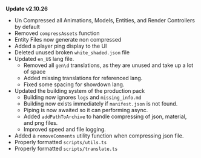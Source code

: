 **Update v2.10.26**

- Un Compressed all Animations, Models, Entities, and Render Controllers by default
- Removed `compressAssets` function
- Entity Files now generate non compressed
- Added a player ping display to the UI
- Deleted unused broken `white_shaded.json` file
- Updated `en_US` lang file.
    - Removed all `gen\d` translations, as they are unused and take up a lot of space
    - Added missing translations for referenced lang.
    - Fixed some spacing for showdown lang.
- Updated the building system of the production pack
    - Building now ignores `logs` and `missing_info.md`
    - Building now exists immediately if `manifest.json` is not found.
    - Piping is now awaited so it can performing async.
    - Added `addPathToArchive` to handle compressing of json, material, and png files.
    - Improved speed and file logging.
- Added a `removeComments` utility function when compressing json file.
- Properly formatted `scripts/utils.ts`
- Properly formatted `scripts/translate.ts`